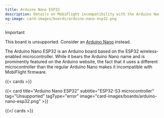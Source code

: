 ```yaml
---
title: Arduino Nano ESP32
description: Details on MobiFlight incompatibility with the Arduino Nano ESP32.
og-image: card-images/boards/arduino-nano-esp32.png
---
```


> [!IMPORTANT]
> This board is unsupported. Consider an [Arduino Nano](/boards/arduino-nano) instead.

The Arduino Nano ESP32 is an Arduino board based on the ESP32 wireless-enabled microcontroller.
While it bears the Arduino Nano name and is prominently featured on the Arduino website, the fact
that it uses a different microcontroller than the regular Arduino Nano makes it incompatible with
MobiFlight firmware.

{{< cards >}}

{{< card title="Arduino Nano ESP32" subtitle="ESP32-S3 microcontroller" tag="Unsupported" tagType="error" image="card-images/boards/arduino-nano-esp32.png" >}}

{{</ cards >}}
